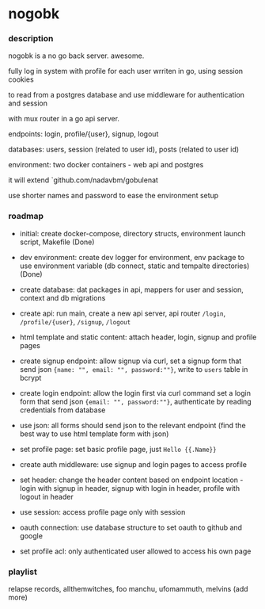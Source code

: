 # nogobk

### description

nogobk is a no go back server. awesome.

fully log in system with profile for each user wrriten in go, using session cookies

to read from a postgres database and use middleware for authentication and session

with mux router in a go api server.

endpoints: login, profile/{user}, signup, logout

databases: users, session (related to user id), posts (related to user id)

environment: two docker containers - web api and postgres

it will extend `github.com/nadavbm/gobulenat

use shorter names and password to ease the environment setup

### roadmap

- initial: create docker-compose, directory structs, environment launch script, Makefile (Done)

- dev environment: create dev logger for environment, env package to use environment variable (db connect, static and tempalte directories) (Done)

- create database: dat packages in api, mappers for user and session, context and db migrations

- create api: run main, create a new api server, api router `/login`, `/profile/{user}`, `/signup`, `/logout`

- html template and static content: attach header, login, signup and profile pages

- create signup endpoint: allow signup via curl, set a signup form that send json `{name: "", email: "", password:""}`, write to `users` table in bcrypt

- create login endpoint: allow the login first via curl command set a login form that send json `{email: "", password:""}`, authenticate by reading credentials from database

- use json: all forms should send json to the relevant endpoint (find the best way to use html template form with json)

- set profile page: set basic profile page, just `Hello {{.Name}}`

- create auth middleware: use signup and login pages to access profile

- set header: change the header content based on endpoint location - login with signup in header, signup with login in header, profile with logout in header

- use session: access profile page only with session

- oauth connection: use database structure to set oauth to github and google

- set profile acl: only authenticated user allowed to access his own page

### playlist

relapse records, allthemwitches, foo manchu, ufomammuth, melvins (add more)
